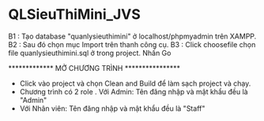 # QLSieuThiMini_JVS
B1 : Tạo database "quanlysieuthimini" ở localhost/phpmyadmin trên XAMPP.
B2 : Sau đó chọn mục Import trên thanh công cụ.
B3 : Click choosefile chọn file quanlysieuthimini.sql ở trong project. Nhấn Go

************* MỞ CHƯƠNG TRÌNH ****************
- Click vào project và chọn Clean and Build để làm sạch project và chạy.
- Chương trình có 2 role
. Với Admin: Tên đăng nhập và mật khẩu đều là "Admin"
- Với Nhân viên: Tên đăng nhập và mật khẩu đều là "Staff"
